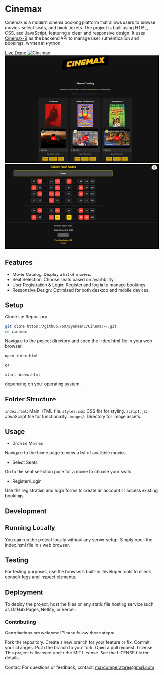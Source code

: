 # Cinemax
Cinemax is a modern cinema booking platform that allows users to browse movies, select seats, and book tickets. The project is built using HTML, CSS, and JavaScript, featuring a clean and responsive design. It uses [Cinemax-B](https://github.com/pyoneerC/Cinemax-B) as the backend API to manage user authentication and bookings, written in Python.

[Live Demo](https://cinemaximo.netlify.app/)
![Cinemax](img/CineMax.avif)
![Cinemax](img/cinemax1.png)
![Cinemax](img/cinemax2.png)

## Features
- Movie Catalog: Display a list of movies.
- Seat Selection: Choose seats based on availability.
- User Registration & Login: Register and log in to manage bookings.
- Responsive Design: Optimized for both desktop and mobile devices.

## Setup
Clone the Repository

```bash
git clone https://github.com/pyoneerC/Cinemax-F.git
cd cinemax
```

Navigate to the project directory and open the index.html file in your web browser:

```bash
open index.html
```
or

```bash
start index.html
```

depending on your operating system.

## Folder Structure
`index.html`: Main HTML file.
`styles.css`: CSS file for styling.
`script.js`: JavaScript file for functionality.
`images/`: Directory for image assets.


## Usage
- Browse Movies

Navigate to the home page to view a list of available movies.

- Select Seats

Go to the seat selection page for a movie to choose your seats.

- Register/Login

Use the registration and login forms to create an account or access existing bookings.

## Development

## Running Locally
You can run the project locally without any server setup. Simply open the index.html file in a web browser.

## Testing
For testing purposes, use the browser’s built-in developer tools to check console logs and inspect elements.

## Deployment
To deploy the project, host the files on any static file hosting service such as GitHub Pages, Netlify, or Vercel.

### Contributing
Contributions are welcome! Please follow these steps:

Fork the repository.
Create a new branch for your feature or fix.
Commit your changes.
Push the branch to your fork.
Open a pull request.
License
This project is licensed under the MIT License. See the LICENSE file for details.

Contact
For questions or feedback, contact: maxcomperatore@gmail.com
